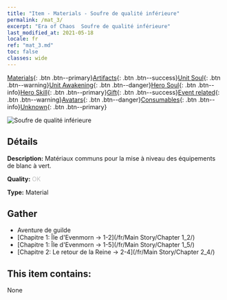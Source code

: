 ```yaml
---
title: "Item - Materials - Soufre de qualité inférieure"
permalink: /mat_3/
excerpt: "Era of Chaos  Soufre de qualité inférieure"
last_modified_at: 2021-05-18
locale: fr
ref: "mat_3.md"
toc: false
classes: wide
---
```

 [Materials](/ItemsFR/){: .btn .btn--primary}[Artifacts](/ItemsFR/Artifacts/){: .btn .btn--success}[Unit Soul](/ItemsFR/UnitSoul/){: .btn .btn--warning}[Unit Awakening](/ItemsFR/UnitAwakening/){: .btn .btn--danger}[Hero Soul](/ItemsFR/HeroSoul/){: .btn .btn--info}[Hero Skill](/ItemsFR/HeroSkill/){: .btn .btn--primary}[Gift](/ItemsFR/Gift/){: .btn .btn--success}[Event related](/ItemsFR/Events/){: .btn .btn--warning}[Avatars](/ItemsFR/Avatars/){: .btn .btn--danger}[Consumables](/ItemsFR/Consumables/){: .btn .btn--info}[Unknown](/ItemsFR/Unknown/){: .btn .btn--primary}

 ![Soufre de qualité inférieure](/images/t/i_cailiao_liuhuang1.png)

## Détails
 **Description:** Matériaux communs pour la mise à niveau des équipements de blanc à vert.

 **Quality:** <span style="color: #C0C0C0">OK</span>

 **Type:** Material

## Gather

*    Aventure de guilde 
*    [Chapitre 1: Île d'Evenmorn -> 1-2](/fr/Main Story/Chapter 1_2/) 
*    [Chapitre 1: Île d'Evenmorn -> 1-5](/fr/Main Story/Chapter 1_5/) 
*    [Chapitre 2: Le retour de la Reine -> 2-4](/fr/Main Story/Chapter 2_4/) 

## This item contains:

  None

